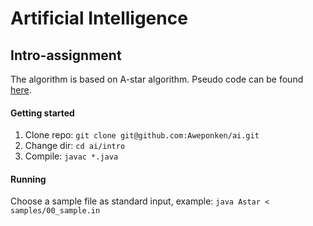# Artificial Intelligence

## Intro-assignment
The algorithm is based on A-star algorithm. Pseudo code can be found [here](https://en.wikipedia.org/wiki/A%2a_search_algorithm#Pseudocode).

#### Getting started
1. Clone repo: `git clone git@github.com:Aweponken/ai.git`
2. Change dir: `cd ai/intro`
3. Compile: `javac *.java`

#### Running
Choose a sample file as standard input, example: `java Astar < samples/00_sample.in`